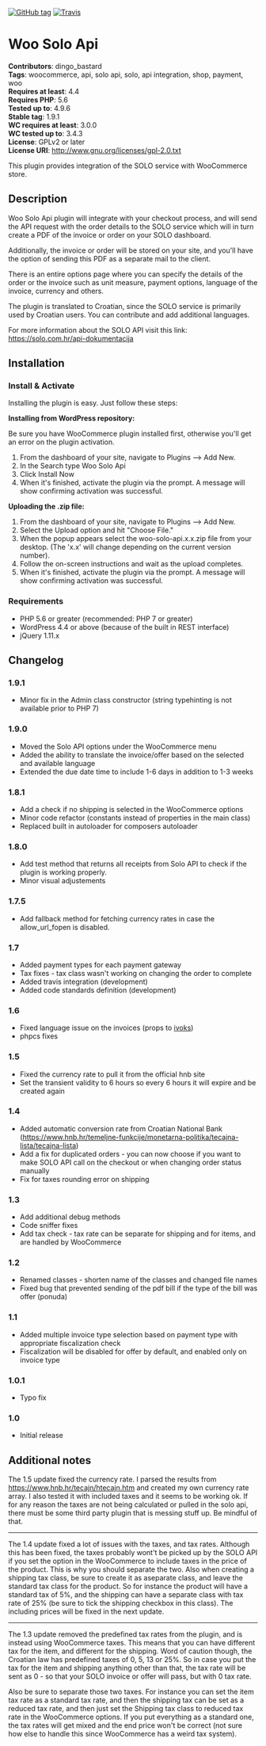 [![GitHub tag](https://img.shields.io/github/tag/dingo-d/woo-solo-api.svg?style=for-the-badge)](https://github.com/dingo-d/woo-solo-api)
[![Travis](https://img.shields.io/travis/dingo-d/woo-solo-api.svg?style=for-the-badge)](https://github.com/dingo-d/woo-solo-api)


# Woo Solo Api

**Contributors**: dingo_bastard  
**Tags**: woocommerce, api, solo api, solo, api integration, shop, payment, woo  
**Requires at least**: 4.4  
**Requires PHP**: 5.6  
**Tested up to**: 4.9.6  
**Stable tag**: 1.9.1  
**WC requires at least**: 3.0.0  
**WC tested up to**: 3.4.3  
**License**: GPLv2 or later  
**License URI**: http://www.gnu.org/licenses/gpl-2.0.txt

This plugin provides integration of the SOLO service with WooCommerce store.

## Description

Woo Solo Api plugin will integrate with your checkout process, and will send the API request with
the order details to the SOLO service which will in turn create a PDF of the invoice or order on your SOLO dashboard.

Additionally, the invoice or order will be stored on your site, and you'll have the option of sending this PDF as a separate
mail to the client.

There is an entire options page where you can specify the details of the order or the invoice such as unit measure, payment
options, language of the invoice, currency and others.

The plugin is translated to Croatian, since the SOLO service is primarily used by Croatian users. You can contribute and add additional languages.

For more information about the SOLO API visit this link: https://solo.com.hr/api-dokumentacija

## Installation

### Install & Activate

Installing the plugin is easy. Just follow these steps:

**Installing from WordPress repository:**

Be sure you have WooCommerce plugin installed first, otherwise you'll get an error on the plugin activation.

1. From the dashboard of your site, navigate to Plugins --> Add New.
2. In the Search type Woo Solo Api
3. Click Install Now
4. When it's finished, activate the plugin via the prompt. A message will show confirming activation was successful.

**Uploading the .zip file:**

1. From the dashboard of your site, navigate to Plugins --> Add New.
2. Select the Upload option and hit "Choose File."
3. When the popup appears select the woo-solo-api.x.x.zip file from your desktop. (The 'x.x' will change depending on the current version number).
4. Follow the on-screen instructions and wait as the upload completes.
5. When it's finished, activate the plugin via the prompt. A message will show confirming activation was successful.

### Requirements

* PHP 5.6 or greater (recommended: PHP 7 or greater)
* WordPress 4.4 or above (because of the built in REST interface)
* jQuery 1.11.x

## Changelog

### 1.9.1

* Minor fix in the Admin class constructor (string typehinting is not available prior to PHP 7)

### 1.9.0

* Moved the Solo API options under the WooCommerce menu
* Added the ability to translate the invoice/offer based on the selected and available language
* Extended the due date time to include 1-6 days in addition to 1-3 weeks

### 1.8.1

* Add a check if no shipping is selected in the WooCommerce options
* Minor code refactor (constants instead of properties in the main class)
* Replaced built in autoloader for composers autoloader

### 1.8.0

* Add test method that returns all receipts from Solo API to check if the plugin is working properly.
* Minor visual adjustements

### 1.7.5

* Add fallback method for fetching currency rates in case the allow_url_fopen is disabled.

### 1.7

* Added payment types for each payment gateway
* Tax fixes - tax class wasn't working on changing the order to complete
* Added travis integration (development)
* Added code standards definition (development)

### 1.6

* Fixed language issue on the invoices (props to [ivoks](https://github.com/ivoks))
* phpcs fixes

### 1.5

* Fixed the currency rate to pull it from the official hnb site
* Set the transient validity to 6 hours so every 6 hours it will expire and be created again

### 1.4

* Added automatic conversion rate from Croatian National Bank (https://www.hnb.hr/temeljne-funkcije/monetarna-politika/tecajna-lista/tecajna-lista)
* Add a fix for duplicated orders - you can now choose if you want to make SOLO API call on the checkout or when changing order status manually
* Fix for taxes rounding error on shipping

### 1.3

* Add additional debug methods
* Code sniffer fixes
* Add tax check - tax rate can be separate for shipping and for items, and are handled by WooCommerce

### 1.2

* Renamed classes - shorten name of the classes and changed file names
* Fixed bug that prevented sending of the pdf bill if the type of the bill was offer (ponuda)

### 1.1

* Added multiple invoice type selection based on payment type with appropriate fiscalization check
* Fiscalization will be disabled for offer by default, and enabled only on invoice type

### 1.0.1

* Typo fix

### 1.0

* Initial release

## Additional notes

The 1.5 update fixed the currency rate. I parsed the results from https://www.hnb.hr/tecajn/htecajn.htm and created my own currency rate array. I also tested it with included taxes and it seems to be working ok. If for any reason the taxes are not being calculated or pulled in the solo api, there must be some third party plugin that is messing stuff up. Be mindful of that.

----

The 1.4 update fixed a lot of issues with the taxes, and tax rates. Although this has been fixed, the taxes probably wont't be picked up by the SOLO API if you set the option in the WooCommerce to include taxes in the price of the product. This is why you should separate the two. Also when creating a shipping tax class, be sure to create it as aseparate class, and leave the standard tax class for the product. So for instance the product will have a standard tax of 5%, and the shipping can have a separate class with tax rate of 25% (be sure to tick the shipping checkbox in this class).
The including prices will be fixed in the next update.

----

The 1.3 update removed the predefined tax rates from the plugin, and is instead using WooCommerce taxes.
This means that you can have different tax for the item, and different for the shipping. Word of caution though, the Croatian law has predefined taxes of 0, 5, 13 or 25%. So in case you put the tax for the item and shipping anything other than that, the tax rate will be sent as 0 - so that your SOLO invoice or offer will pass, but with 0 tax rate.

Also be sure to separate those two taxes. For instance you can set the item tax rate as a standard tax rate, and then the shipping tax can be set as a reduced tax rate, and then just set the Shipping tax class to reduced tax rate in the WooCommerce options. If you put everything as a standard one, the tax rates will get mixed and the end price won't be correct (not sure how else to handle this since WooCommerce has a weird tax system).

